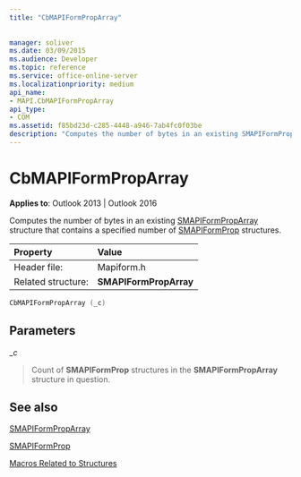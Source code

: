 ```yaml
---
title: "CbMAPIFormPropArray"
 
 
manager: soliver
ms.date: 03/09/2015
ms.audience: Developer
ms.topic: reference
ms.service: office-online-server
ms.localizationpriority: medium
api_name:
- MAPI.CbMAPIFormPropArray
api_type:
- COM
ms.assetid: f85bd23d-c285-4448-a946-7ab4fc0f03be
description: "Computes the number of bytes in an existing SMAPIFormPropArray structure that contains a specified number of SMAPIFormProp structures."
---
```


# CbMAPIFormPropArray

  
  
**Applies to**: Outlook 2013 | Outlook 2016 
  
Computes the number of bytes in an existing [SMAPIFormPropArray](smapiformproparray.md) structure that contains a specified number of [SMAPIFormProp](smapiformprop.md) structures. 
  
|Property |Value |
|:-----|:-----|
|Header file:  <br/> |Mapiform.h  <br/> |
|Related structure:  <br/> |**SMAPIFormPropArray** <br/> |
   
```cpp
CbMAPIFormPropArray (_c)
```

## Parameters

 __c_
  
> Count of **SMAPIFormProp** structures in the **SMAPIFormPropArray** structure in question. 
    
## See also



[SMAPIFormPropArray](smapiformproparray.md)
  
[SMAPIFormProp](smapiformprop.md)


[Macros Related to Structures](macros-related-to-structures.md)

